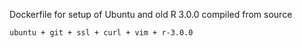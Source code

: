 Dockerfile for setup of Ubuntu and old R 3.0.0 compiled from source
```
ubuntu + git + ssl + curl + vim + r-3.0.0
```
